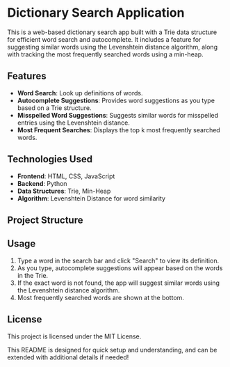 # Dictionary Search Application

This is a web-based dictionary search app built with a Trie data structure for efficient word search and autocomplete. It includes a feature for suggesting similar words using the Levenshtein distance algorithm, along with tracking the most frequently searched words using a min-heap.

## Features

- **Word Search**: Look up definitions of words.
- **Autocomplete Suggestions**: Provides word suggestions as you type based on a Trie structure.
- **Misspelled Word Suggestions**: Suggests similar words for misspelled entries using the Levenshtein distance.
- **Most Frequent Searches**: Displays the top k most frequently searched words.

## Technologies Used

- **Frontend**: HTML, CSS, JavaScript
- **Backend**: Python
- **Data Structures**: Trie, Min-Heap
- **Algorithm**: Levenshtein Distance for word similarity

## Project Structure

## Usage

1. Type a word in the search bar and click "Search" to view its definition.
2. As you type, autocomplete suggestions will appear based on the words in the Trie.
3. If the exact word is not found, the app will suggest similar words using the Levenshtein distance algorithm.
4. Most frequently searched words are shown at the bottom.

## License

This project is licensed under the MIT License.

This README is designed for quick setup and understanding, and can be extended with additional details if needed!
